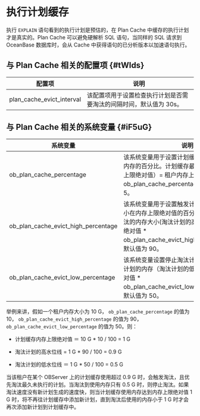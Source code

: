 执行计划缓存 
===========================



执行 `EXPLAIN` 语句看到的执行计划是预估的，在 Plan Cache 中缓存的执行计划才是真实的。Plan Cache 可以避免硬解析 SQL 语句，当同样的 SQL 请求到 OceanBase 数据库时，会从 Cache 中获得语句的已分析版本以加速语句执行。

与 Plan Cache 相关的配置项 {#tWIds}
----------------------------



|            配置项            |                 说明                  |
|---------------------------|-------------------------------------|
| plan_cache_evict_interval | 该配置项用于设置检查执行计划是否需要淘汰的间隔时间，默认值为 30s。 |



与 Plan Cache 相关的系统变量 {#iF5uG}
-----------------------------



|                系统变量                 |                                                             说明                                                             |
|-------------------------------------|----------------------------------------------------------------------------------------------------------------------------|
| ob_plan_cache_percentage            | 该系统变量用于设置计划缓存可使用内存占租户内存的百分比。计划缓存最多可使用内存（内存上限绝对值）= 租户内存上限 \* ob_plan_cache_percentage/100，默认值为 5。                           |
| ob_plan_cache_evict_high_percentage | 该系统变量用于设置触发计划缓存淘汰的内存大小在内存上限绝对值的百分比。触发计划缓存淘汰的内存大小(淘汰计划的高水位线) = 内存上限绝对值 \* ob_plan_cache_evict_high_percentage/100，默认值为  90。 |
| ob_plan_cache_evict_low_percentage  | 该系统变量设置停止淘汰计划的内存。停止淘汰计划的内存（淘汰计划的低水位线) =内存上限绝对值 \* ob_plan_cache_evict_low_percentage/100，默认值为 50。                          |



举例来讲，假如一个租户内存大小为 10 G， `ob_plan_cache_percentage` 的值为 10， `ob_plan_cache_evict_high_percentage` 的值为 90， `ob_plan_cache_evict_low_percentage` 的值为 50。则：

* 计划缓存内存上限绝对值 ＝ 10 G \* 10 / 100 = 1 G

  

* 淘汰计划的高水位线 = 1 G \* 90 / 100 = 0.9 G

  

* 淘汰计划的低水位线 ＝ 1 G \* 50 / 100 = 0.5 G

  




当该租户在某个 OBServer 上的计划缓存使用超过 0.9 G 时，会触发淘汰，且优先淘汰最久未执行的计划。当淘汰到使用内存只有 0.5 G 时，则停止淘汰。如果淘汰速度没有新计划生成的速度快，则当计划缓存使用内存达到内存上限绝对值 1 G 时，将不再往计划缓存中添加新计划，直到淘汰后使用的内存小于 1 G 时才会再次添加新计划到计划缓存中。
